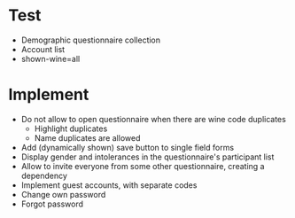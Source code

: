 # Test
- Demographic questionnaire collection
- Account list
- shown-wine=all

# Implement
- Do not allow to open questionnaire when there are wine code duplicates
    - Highlight duplicates
    - Name duplicates are allowed
- Add (dynamically shown) save button to single field forms
- Display gender and intolerances in the questionnaire's participant list 
- Allow to invite everyone from some other questionnaire, creating a dependency
- Implement guest accounts, with separate codes
- Change own password
- Forgot password